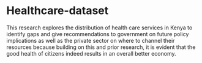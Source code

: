 # Healthcare-dataset

This research explores the distribution of  health care services in Kenya to identify gaps and give recommendations 
to government on future policy implications as well as the private sector on where to channel their resources
because building on this and prior research, it is evident that the good health of citizens indeed results in an 
overall better economy. 

